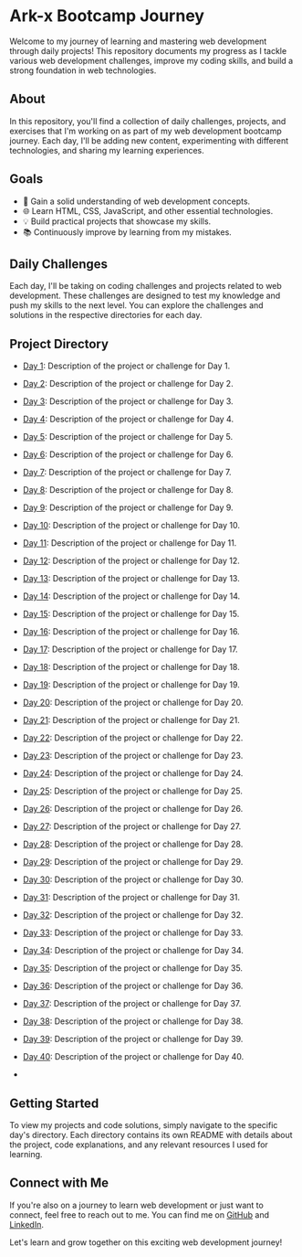 # Ark-x Bootcamp Journey

Welcome to my journey of learning and mastering web development through daily projects! This repository documents my progress as I tackle various web development challenges, improve my coding skills, and build a strong foundation in web technologies.

## About

In this repository, you'll find a collection of daily challenges, projects, and exercises that I'm working on as part of my web development bootcamp journey. Each day, I'll be adding new content, experimenting with different technologies, and sharing my learning experiences.

## Goals

- 🚀 Gain a solid understanding of web development concepts.
- 🌐 Learn HTML, CSS, JavaScript, and other essential technologies.
- 💡 Build practical projects that showcase my skills.
- 📚 Continuously improve by learning from my mistakes.

## Daily Challenges

Each day, I'll be taking on coding challenges and projects related to web development. These challenges are designed to test my knowledge and push my skills to the next level. You can explore the challenges and solutions in the respective directories for each day.

## Project Directory

- [Day 1](Day_1): Description of the project or challenge for Day 1.
- [Day 2](Day_2): Description of the project or challenge for Day 2.
- [Day 3](Day_3): Description of the project or challenge for Day 3.
- [Day 4](Day_4): Description of the project or challenge for Day 4.
- [Day 5](Day_5): Description of the project or challenge for Day 5.
- [Day 6](Day_6): Description of the project or challenge for Day 6.
- [Day 7](Day_7): Description of the project or challenge for Day 7.
- [Day 8](Day_8): Description of the project or challenge for Day 8.
- [Day 9](Day_9): Description of the project or challenge for Day 9.
- [Day 10](Day_10): Description of the project or challenge for Day 10.
- [Day 11](Day_11): Description of the project or challenge for Day 11.
- [Day 12](Day_12): Description of the project or challenge for Day 12.
- [Day 13](Day_13): Description of the project or challenge for Day 13.
- [Day 14](Day_14): Description of the project or challenge for Day 14.
- [Day 15](Day_15): Description of the project or challenge for Day 15.
- [Day 16](Day_16): Description of the project or challenge for Day 16.
- [Day 17](Day_17): Description of the project or challenge for Day 17.
- [Day 18](Day_18): Description of the project or challenge for Day 18.
- [Day 19](Day_19): Description of the project or challenge for Day 19.
- [Day 20](Day_20): Description of the project or challenge for Day 20.
- [Day 21](Day_21): Description of the project or challenge for Day 21.
- [Day 22](Day_22): Description of the project or challenge for Day 22.
- [Day 23](Day_23): Description of the project or challenge for Day 23.
- [Day 24](Day_24): Description of the project or challenge for Day 24.
- [Day 25](Day_25): Description of the project or challenge for Day 25.
- [Day 26](Day_26): Description of the project or challenge for Day 26.
- [Day 27](Day_27): Description of the project or challenge for Day 27.
- [Day 28](Day_28): Description of the project or challenge for Day 28.
- [Day 29](Day_29): Description of the project or challenge for Day 29.
- [Day 30](Day_30): Description of the project or challenge for Day 30.
- [Day 31](Day_31): Description of the project or challenge for Day 31.
- [Day 32](Day_32): Description of the project or challenge for Day 32.
- [Day 33](Day_33): Description of the project or challenge for Day 33.
- [Day 34](Day_34): Description of the project or challenge for Day 34.
- [Day 35](Day_35): Description of the project or challenge for Day 35.
- [Day 36](Day_36): Description of the project or challenge for Day 36.
- [Day 37](Day_37): Description of the project or challenge for Day 37.
- [Day 38](Day_38): Description of the project or challenge for Day 38.
- [Day 39](Day_39): Description of the project or challenge for Day 39.
- [Day 40](Day_40): Description of the project or challenge for Day 40.

- 
## Getting Started

To view my projects and code solutions, simply navigate to the specific day's directory. Each directory contains its own README with details about the project, code explanations, and any relevant resources I used for learning.

## Connect with Me

If you're also on a journey to learn web development or just want to connect, feel free to reach out to me. You can find me on [GitHub](https://github.com/ISMAIL-ELKHALIL) and [LinkedIn](https://www.linkedin.com/in/your-linkedin-profile).

Let's learn and grow together on this exciting web development journey!


